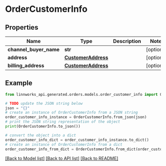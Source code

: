 # OrderCustomerInfo


## Properties

Name | Type | Description | Notes
------------ | ------------- | ------------- | -------------
**channel_buyer_name** | **str** |  | [optional] 
**address** | [**CustomerAddress**](CustomerAddress.md) |  | [optional] 
**billing_address** | [**CustomerAddress**](CustomerAddress.md) |  | [optional] 

## Example

```python
from linnworks_api.generated.orders.models.order_customer_info import OrderCustomerInfo

# TODO update the JSON string below
json = "{}"
# create an instance of OrderCustomerInfo from a JSON string
order_customer_info_instance = OrderCustomerInfo.from_json(json)
# print the JSON string representation of the object
print(OrderCustomerInfo.to_json())

# convert the object into a dict
order_customer_info_dict = order_customer_info_instance.to_dict()
# create an instance of OrderCustomerInfo from a dict
order_customer_info_from_dict = OrderCustomerInfo.from_dict(order_customer_info_dict)
```
[[Back to Model list]](../README.md#documentation-for-models) [[Back to API list]](../README.md#documentation-for-api-endpoints) [[Back to README]](../README.md)


